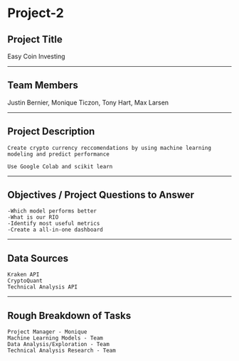 # Project-2


## Project Title
Easy Coin Investing

---

## Team Members
Justin Bernier, Monique Ticzon, Tony Hart, Max Larsen

---

## Project Description
    Create crypto currency reccomendations by using machine learning modeling and predict performance

    Use Google Colab and scikit learn
    
---

## Objectives / Project Questions to Answer
    -Which model performs better
    -What is our RIO
    -Identify most useful metrics
    -Create a all-in-one dashboard


---

## Data Sources
    Kraken API
    CryptoQuant
    Technical Analysis API

---

## Rough Breakdown of Tasks
    Project Manager - Monique
    Machine Learning Models - Team
    Data Analysis/Exploration - Team
    Technical Analysis Research - Team